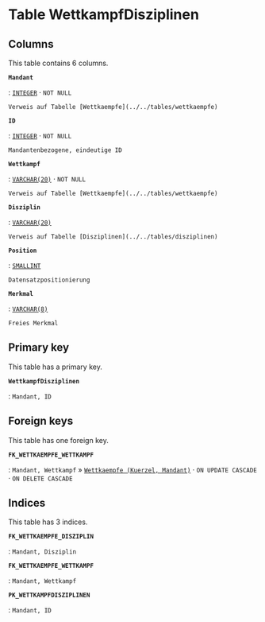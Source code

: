 # Table **WettkampfDisziplinen**

## Columns

This table contains 6 columns.

**`Mandant`**

:   [`INTEGER`](https://firebirdsql.org/file/documentation/html/en/refdocs/fblangref40/firebird-40-language-reference.html#fblangref40-datatypes-inttypes) · `NOT NULL`

    Verweis auf Tabelle [Wettkaempfe](../../tables/wettkaempfe)

**`ID`**

:   [`INTEGER`](https://firebirdsql.org/file/documentation/html/en/refdocs/fblangref40/firebird-40-language-reference.html#fblangref40-datatypes-inttypes) · `NOT NULL`

    Mandantenbezogene, eindeutige ID

**`Wettkampf`**

:   [`VARCHAR(20)`](https://firebirdsql.org/file/documentation/html/en/refdocs/fblangref40/firebird-40-language-reference.html#fblangref40-datatypes-chartypes) · `NOT NULL`

    Verweis auf Tabelle [Wettkaempfe](../../tables/wettkaempfe)

**`Disziplin`**

:   [`VARCHAR(20)`](https://firebirdsql.org/file/documentation/html/en/refdocs/fblangref40/firebird-40-language-reference.html#fblangref40-datatypes-chartypes)

    Verweis auf Tabelle [Disziplinen](../../tables/disziplinen)

**`Position`**

:   [`SMALLINT`](https://firebirdsql.org/file/documentation/html/en/refdocs/fblangref40/firebird-40-language-reference.html#fblangref40-datatypes-inttypes)

    Datensatzpositionierung

**`Merkmal`**

:   [`VARCHAR(8)`](https://firebirdsql.org/file/documentation/html/en/refdocs/fblangref40/firebird-40-language-reference.html#fblangref40-datatypes-chartypes)

    Freies Merkmal

## Primary key

This table has a primary key.

**`WettkampfDisziplinen`**

:   `Mandant, ID`

## Foreign keys

This table has one foreign key.

**`FK_WETTKAEMPFE_WETTKAMPF`**

:   `Mandant, Wettkampf` » [`Wettkaempfe (Kuerzel, Mandant)`](../../tables/wettkaempfe) · `ON UPDATE CASCADE` · `ON DELETE CASCADE`

## Indices

This table has 3 indices.

**`FK_WETTKAEMPFE_DISZIPLIN`**

:   `Mandant, Disziplin`

**`FK_WETTKAEMPFE_WETTKAMPF`**

:   `Mandant, Wettkampf`

**`PK_WETTKAMPFDISZIPLINEN`**

:   `Mandant, ID`
